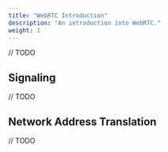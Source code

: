 ```yaml
---
title: "WebRTC Introduction"
description: "An introduction into WebRTC."
weight: 1
---
```

// TODO

## Signaling

// TODO

## Network Address Translation

// TODO

